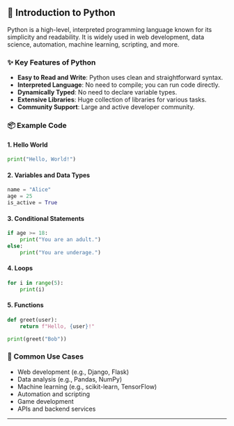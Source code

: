 
## 🐍 Introduction to Python

Python is a high-level, interpreted programming language known for its simplicity and readability. It is widely used in web development, data science, automation, machine learning, scripting, and more.

### ✨ Key Features of Python

* **Easy to Read and Write**: Python uses clean and straightforward syntax.
* **Interpreted Language**: No need to compile; you can run code directly.
* **Dynamically Typed**: No need to declare variable types.
* **Extensive Libraries**: Huge collection of libraries for various tasks.
* **Community Support**: Large and active developer community.

### 📦 Example Code

#### 1. Hello World

```python
print("Hello, World!")
```

#### 2. Variables and Data Types

```python
name = "Alice"
age = 25
is_active = True
```

#### 3. Conditional Statements

```python
if age >= 18:
    print("You are an adult.")
else:
    print("You are underage.")
```

#### 4. Loops

```python
for i in range(5):
    print(i)
```

#### 5. Functions

```python
def greet(user):
    return f"Hello, {user}!"

print(greet("Bob"))
```

### 🔧 Common Use Cases

* Web development (e.g., Django, Flask)
* Data analysis (e.g., Pandas, NumPy)
* Machine learning (e.g., scikit-learn, TensorFlow)
* Automation and scripting
* Game development
* APIs and backend services

---

